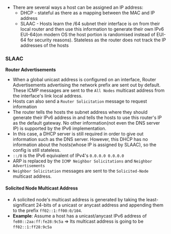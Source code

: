 - There are several ways a host can be assigned an IP address:
	- DHCP - stateful as there as a mapping between the MAC and IP address
	- SLAAC - Hosts learn the /64 subnet their interface is on from their local router and then use this information to generate their own IPv6 EUI-64(on modern OS the host portion is randomised instead of EUI-64 for security reasons). Stateless as the router does not track the IP addresses of the hosts


### SLAAC

**Router Advertisements**

- When a global unicast address is configured on an interface, Router Advertisements advertising the network prefix are sent out by default. These ICMP messages are sent to the `All Nodes` multicast address from the interface's link local address.
- Hosts can also send a `Router Solicitation` message to request information
- The router tells the hosts the subnet address where they should generate their IPv6 address in and tells the hosts to use this router's IP as the default gateway. No other information(not even the DNS server IP) is supported by the IPv6 implementation.
- In this case, a DHCP server is still required in order to give out information such as the DNS server. However, this DHCP has no information about the hosts(whose IP is assigned by SLAAC), so the config is still stateless.
- `::/0` is the IPv6 equivalent of IPv4's `0.0.0.0 0.0.0.0`
- ARP is replaced by the `ICMP Neighbor Solicitations` and `Neighbor Advertisements`
- `Neighbor Solicitation` messages are sent to the `Solicited-Node` multicast address.



#### Solicited Node Multicast Address

- A solicited node's multicast address is generated by taking the least-significant 24-bits of a unicast or anycast address and appending them to the prefix `ff02::1:ff00:0/104`.
- **Example**: Assume a host has a unicast/anycast IPv6 address of `fe80::2aa:ff:fe28:9c5a` => Its multicast address is going to be `ff02::1:ff28:9c5a`